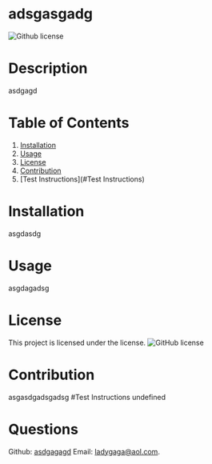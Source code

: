 # adsgasgadg
  ![Github license](https://img.shields.io/badge/license--blue.svg)
  # Description
  asdgagd
  # Table of Contents
  1. [Installation](#installation)
  2. [Usage](#usage)
  3. [License](#license)
  4. [Contribution](#contribution)
  5. [Test Instructions](#Test Instructions)
  # Installation
  asgdasdg
  # Usage
  asgdagadsg
  # License
  This project is licensed under the  license. 
  ![GitHub license](https://img.shields.io/badge/license-MIT-blue.svg)
  # Contribution
  asgasdgadsgadsg
  #Test Instructions
  undefined
  # Questions
  Github: [asdgagagd](https://github.com/asdgagagd) Email: ladygaga@aol.com.
  